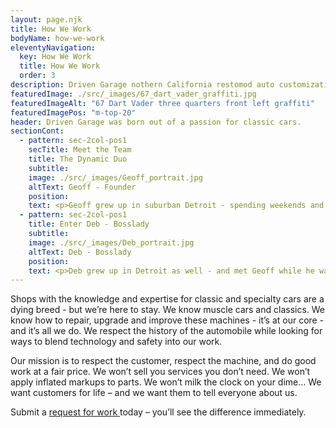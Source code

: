 ```yaml
---
layout: page.njk
title: How We Work
bodyName: how-we-work
eleventyNavigation:
  key: How We Work
  title: How We Work
  order: 3
description: Driven Garage nothern California restomod auto customization and repair shop
featuredImage: ./src/_images/67_dart_vader_graffiti.jpg
featuredImageAlt: "67 Dart Vader three quarters front left graffiti"
featuredImagePos: "m-top-20"
header: Driven Garage was born out of a passion for classic cars.
sectionCont:
  - pattern: sec-2col-pos1
    secTitle: Meet the Team
    title: The Dynamic Duo
    subtitle: 
    image: ./src/_images/Geoff_portrait.jpg
    altText: Geoff - Founder
    position: 
    text: <p>Geoff grew up in suburban Detroit - spending weekends and summers at his fathers body shop.  Cars are in his blood and he earned money at the shop sweeping floors, cleaning up and by age 12 was painting cars. Always a creative force - Geoff chose to attend a prestigious art University instead of taking over the shop from pops. A career as a graphic designer / art director blossomed and Geoff moved to California in 1998.</p><p>Cars kept calling him and he always had one or two project cars in the works while working in Advertising and Marketing. Eventually, after the urging of friends and family - Geoff turned his hobby into a career move and traded boardroom meetings into a toolbox in a shop. Success came early with several of Geoff’s full builds under the Alloy Motors brand being featured in magazines, books and media. The shop was growing fast and getting noticed.</p>
  - pattern: sec-2col-pos1
    title: Enter Deb - Bosslady
    subtitle: 
    image: ./src/_images/Deb_portrait.jpg
    altText: Deb - Bosslady
    position: 
    text: <p>Deb grew up in Detroit as well - and met Geoff while he was working in advertising. Years passed after meeting and they became a couple. Deb was running a successful salon in San Francisco while working on Commercial sets doing hair and make-up for ad work, as well as rock stars. She’s a firecracker and an entrepreneur who knows how to rally a team - make things happen, and keep people happy.</p><p>Deb came in to help Geoff grow the business and help manage the people, finances and growth - and Driven Garage was born. Deb wears many hats here and keeps everything running smooth.</p>
---
```

<p>Shops with the knowledge and expertise for classic and specialty cars are a dying breed - but we’re here to stay. We know muscle cars and classics. We know how to repair, upgrade and improve these machines - it’s at our core - and it’s all we do. We respect the history of the automobile while looking for ways to blend technology and safety into our work.</p>
<p>Our mission is to respect the customer, respect the machine, and do good work at a fair price. We won’t sell you services you don’t need. We won’t apply inflated markups to parts. We won’t milk the clock on your dime… We want customers for life – and we want them to tell everyone about us.</p>
<p>Submit a <a href="http://drivengarage.com/work-request/">request for work </a>today – you’ll see the difference immediately.</p>

